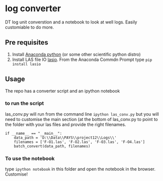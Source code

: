 # log converter

DT log unit converstion and a notebook to look at well logs. Easily customiable to do more.

## Pre requisites

 1. Install [Anaconda python](https://www.continuum.io/downloads) (or some other scientific python distro)
 1. Install LAS file IO [lasio](http://pythonhosted.org/lasio/). From the Anaconda Commdn Prompt type `pip install lasio`

## Usage

The repo has a converter script and an ipython notebook

### to run the script

las_conv.py will run from the command line `ipython las_conv.py` but you will need to customise the 
main section (at the bottom of las_conv.py to point to the folder with your las files and provide the right filenames. 

        
    if __name__ == "__main__":
        data_path = 'D:\\Data\\PAYS\\project12\\Logs\\'
        filenames = ['F-O1.las', 'F-O2.las', 'F-O3.las', 'F-O4.las']
        batch_convert(data_path, filenames)

### To use the notebook

type `ipython notebook` in this folder and open the notebook in the browser. Customise!